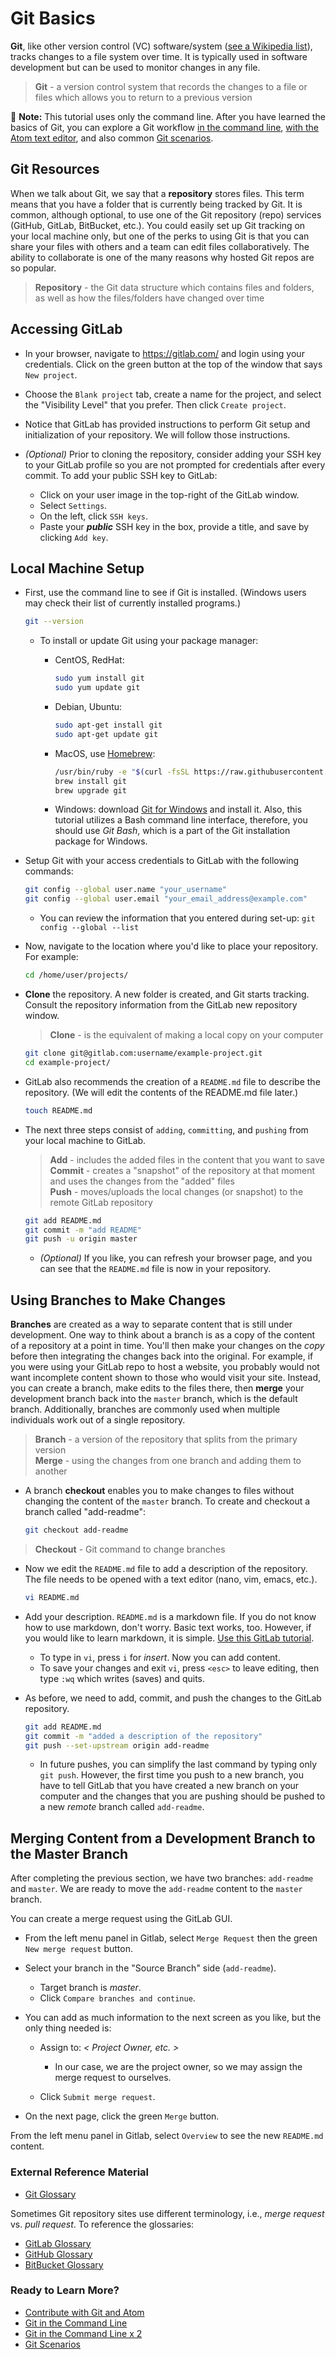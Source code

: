 # Git Basics

**Git**, like other version control (VC) software/system ([see a Wikipedia list](https://en.wikipedia.org/wiki/List_of_version_control_software)), tracks changes to a file system over time. It is typically used in software development but can be used to monitor changes in any file.

> **Git** - a version control system that records the changes to a file or files which allows you to return to a previous version

📝 **Note:** This tutorial uses only the command line. After you have learned the basics of Git, you can explore a Git workflow [in the command line](git-command-line.md), [with the Atom text editor](git-workflow.md), and also common [Git scenarios](git-scenarios.md).

## Git Resources

When we talk about Git, we say that a **repository** stores files. This term means that you have a folder that is currently being tracked by Git. It is common, although optional, to use one of the Git repository (repo) services (GitHub, GitLab, BitBucket, etc.). You could easily set up Git tracking on your local machine only, but one of the perks to using Git is that you can share your files with others and a team can edit files collaboratively. The ability to collaborate is one of the many reasons why hosted Git repos are so popular.

> **Repository** - the Git data structure which contains files and folders, as well as how the files/folders have changed over time

## Accessing GitLab

- In your browser, navigate to <https://gitlab.com/> and login using your credentials. Click on the green button at the top of the window that says `New project`.
- Choose the `Blank project` tab, create a name for the project, and select the "Visibility Level" that you prefer. Then click `Create project`.
- Notice that GitLab has provided instructions to perform Git setup and initialization of your repository. We will follow those instructions.
- _(Optional)_ Prior to cloning the repository, consider adding your SSH key to your GitLab profile so you are not prompted for credentials after every commit. To add your public SSH key to GitLab:

  - Click on your user image in the top-right of the GitLab window.
  - Select `Settings`.
  - On the left, click `SSH keys`.
  - Paste your _**public**_ SSH key in the box, provide a title, and save by clicking `Add key`.

## Local Machine Setup

- First, use the command line to see if Git is installed. (Windows users may check their list of currently installed programs.)

  ```bash
  git --version
  ```

  - To install or update Git using your package manager:

    - CentOS, RedHat:

      ```bash
      sudo yum install git
      sudo yum update git
      ```

    - Debian, Ubuntu:

      ```bash
      sudo apt-get install git
      sudo apt-get update git
      ```

    - MacOS, use [Homebrew](https://brew.sh/):

      ```bash
      /usr/bin/ruby -e "$(curl -fsSL https://raw.githubusercontent.com/Homebrew/install/master/install)"
      brew install git
      brew upgrade git
      ```

    - Windows: download [Git for Windows](https://gitforwindows.org/) and install it. Also, this tutorial utilizes a Bash command line interface, therefore, you should use _Git Bash_, which is a part of the Git installation package for Windows.

- Setup Git with your access credentials to GitLab with the following commands:

  ```bash
  git config --global user.name "your_username"
  git config --global user.email "your_email_address@example.com"
  ```

  - You can review the information that you entered during set-up: `git config --global --list`

- Now, navigate to the location where you'd like to place your repository. For example:

  ```bash
  cd /home/user/projects/
  ```

- **Clone** the repository. A new folder is created, and Git starts tracking. Consult the repository information from the GitLab new repository window.

  > **Clone** - is the equivalent of making a local copy on your computer

  ```bash
  git clone git@gitlab.com:username/example-project.git
  cd example-project/
  ```

- GitLab also recommends the creation of a `README.md` file to describe the repository. (We will edit the contents of the README.md file later.)

  ```bash
  touch README.md
  ```

- The next three steps consist of `adding`, `committing`, and `pushing` from your local machine to GitLab.

  > **Add** - includes the added files in the content that you want to save<br>
  > **Commit** - creates a "snapshot" of the repository at that moment and uses the changes from the "added" files<br>
  > **Push** - moves/uploads the local changes (or snapshot) to the remote GitLab repository

  ```bash
  git add README.md
  git commit -m "add README"
  git push -u origin master
  ```

  - _(Optional)_ If you like, you can refresh your browser page, and you can see that the `README.md` file is now in your repository.

## Using Branches to Make Changes

**Branches** are created as a way to separate content that is still under development. One way to think about a branch is as a copy of the content of a repository at a point in time. You'll then make your changes on the _copy_ before then integrating the changes back into the original. For example, if you were using your GitLab repo to host a website, you probably would not want incomplete content shown to those who would visit your site. Instead, you can create a branch, make edits to the files there, then **merge** your development branch back into the `master` branch, which is the default branch. Additionally, branches are commonly used when multiple individuals work out of a single repository.

> **Branch** - a version of the repository that splits from the primary version<br>
> **Merge** - using the changes from one branch and adding them to another

- A branch **checkout** enables you to make changes to files without changing the content of the `master` branch. To create and checkout a branch called "add-readme":

  ```bash
  git checkout add-readme
  ```

> **Checkout** - Git command to change branches

- Now we edit the `README.md` file to add a description of the repository. The file needs to be opened with a text editor (nano, vim, emacs, etc.).

  ```bash
  vi README.md
  ```

- Add your description. `README.md` is a markdown file. If you do not know how to use markdown, don't worry. Basic text works, too. However, if you would like to learn markdown, it is simple. [Use this GitLab tutorial](https://docs.gitlab.com/ee/user/markdown.html#standard-markdown).

  - To type in `vi`, press `i` for _insert_. Now you can add content.
  - To save your changes and exit `vi`, press `<esc>` to leave editing, then type `:wq` which writes (saves) and quits.

- As before, we need to add, commit, and push the changes to the GitLab repository.

  ```bash
  git add README.md
  git commit -m "added a description of the repository"
  git push --set-upstream origin add-readme
  ```

  - In future pushes, you can simplify the last command by typing only `git push`. However, the first time you push to a new branch, you have to tell GitLab that you have created a new branch on your computer and the changes that you are pushing should be pushed to a new _remote_ branch called `add-readme`.

## Merging Content from a Development Branch to the Master Branch

After completing the previous section, we have two branches: `add-readme` and `master`. We are ready to move the `add-readme` content to the `master` branch.

You can create a merge request using the GitLab GUI.

- From the left menu panel in Gitlab, select `Merge Request` then the green `New merge request` button.
- Select your branch in the "Source Branch" side (`add-readme`).

  - Target branch is _master_.
  - Click `Compare branches and continue`.

- You can add as much information to the next screen as you like, but the only thing needed is:

  - Assign to: _< Project Owner, etc. >_

    - In our case, we are the project owner, so we may assign the merge request to ourselves.

  - Click `Submit merge request`.

- On the next page, click the green `Merge` button.

From the left menu panel in Gitlab, select `Overview` to see the new `README.md` content.

### External Reference Material

- [Git Glossary](https://git-scm.com/docs/gitglossary)

Sometimes Git repository sites use different terminology, i.e., _merge request_ vs. _pull request_. To reference the glossaries:

- [GitLab Glossary](https://docs.gitlab.com/ee/university/glossary/)
- [GitHub Glossary](https://help.github.com/articles/github-glossary/)
- [BitBucket Glossary](https://www.atlassian.com/git/glossary/terminology)

### Ready to Learn More?

- [Contribute with Git and Atom](contributing/git-workflow.md)
- [Git in the Command Line](contributing/git-command-line.md)
- [Git in the Command Line x 2](contributing/git-command-line2.md)
- [Git Scenarios](contributing/git-scenarios.md)
